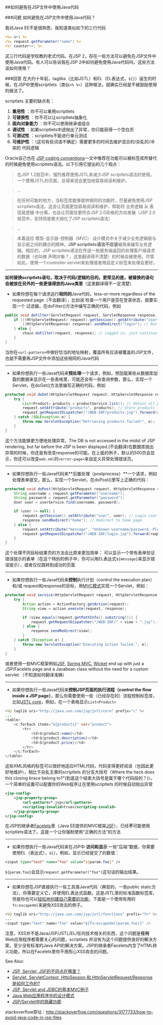 ##如何避免在JSP文件中使用Java代码

###问题
如何避免在JSP文件中使用Java代码？

我对Java EE不是很熟悉，我知道类似如下的三行代码
```jsp
<%= x+1 %>
<%= request.getParameter("name") %>
<%! counter++; %>
```
这三行代码是学校教的老式代码。在JSP 2，存在一些方法可以避免在JSP文件中使用Java代码。有人可以告诉我在JSP 2中如何避免使用Java代码吗，这些方法该如何使用？

###回答
在大约十年前，taglibs（比如JSTL）和EL（EL表达式，`${}`）诞生的时候，在JSP中使用scriptlets（类似`<% %>`）这种做法，就确实已经是不被鼓励使用的做法了。

scriptlets 主要的缺点有：
1. **重用性** ：你不可以重用scriptlets
2. **可替换性** ：你不可以让scriptlets抽象化
3. **面向对象能力** ：你不可以使用继承或组合
4. **调试性** ：如果scriptlets中途抛出了异常，你只能获得一个空白页
5. **可测试性** ：scriptlets不能进行单元测试
6. **可维护性** ：（这句有些词语不确定）需要更多的时间去维护混合的/杂乱的/冲突的 代码逻辑

Oracle自己也在 [JSP coding conventions](http://www.oracle.com/technetwork/articles/javase/code-convention-138726.html)一文中推荐在功能可以被标签库所替代的时候避免使用scriptlets语法。以下引用它提出的几个观点：

> 在JSP 1.2规范中，强烈推荐使用JSTL来减少JSP scriptlets语法的使用。一个使用JSTL的页面，总得来说会更加地容易阅读和维护。

>...

>在任何可能的地方，当标签库能够提供相同的功能时，尽量避免使用JSP scriptlets语法。这会让页面更加容易阅读和维护，帮助将 业务逻辑 从 表现层逻辑 中分离，也会让页面往更符合JSP 2.0风格的方向发展（JSP 2.0规范中，支持但是极大弱化了JSP scriptlets语法）

>...

>本着适应 模型-显示层-控制器（MVC） 设计模式中关于减少业务逻辑层与显示层之间的耦合的精神，**JSP scriptlets语法不应该**被用来编写业务逻辑。相应的，JSP scriptlets语法在传送一些服务端返回的处理客户端请求的数据（也叫做 声明对象？。这里翻译得不清楚）的时候会被使用。尽管如此，使用一个controller servlet来处理或者用自定义标签来处理会更好。

-----------

**如何替换scriptlets语句，取决于代码/逻辑的目的。更常见的是，被替换的语句会被放在另外的一些更值得放的Java类里**（这里翻译得不一定清楚）

* 如果你想在每个请求运行**相同的**Java代码，less-or-more regardless of the requested page（不会翻译），比如说 检查一个用户是否在登录状态，就要实现一个 过滤器，在doFilter()方法中编写正确的代码，例如

```java
public void doFilter(ServletRequest request, ServletResponse response, FilterChain chain) throws ServletException, IOException {
    if (((HttpServletRequest) request).getSession().getAttribute("user") == null) {
        ((HttpServletResponse) response).sendRedirect("login"); // Not logged in, redirect to login page.
    } else {
        chain.doFilter(request, response); // Logged in, just continue request.
    }
}
```
当你在`<url-pattern>`中做好恰当的地址映射，覆盖所有应该被覆盖的JSP文件，也就不需要再JSP文件中添加这些相同的Java代码

----------------

* 如果你想执行一些Java代码来**预处理**一个请求，例如，预加载某些从数据库加载的数据来显示在一些表格里，可能还会有一些查询参数，那么，实现一个Servlet，在doGet()方法里编写正确的代码，例如

```java
protected void doGet(HttpServletRequest request, HttpServletResponse response) throws ServletException, IOException {
    try {
        List<Product> products = productService.list(); // Obtain all products.
        request.setAttribute("products", products); // Store products in request scope.
        request.getRequestDispatcher("/WEB-INF/products.jsp").forward(request, response); // Forward to JSP page to display them in a HTML table.
    } catch (SQLException e) {
        throw new ServletException("Retrieving products failed!", e);
    }
}
```
这个方法能够更方便地处理异常。The DB is not accessed in the midst of JSP rendering, but far before the JSP is been displayed.(不会翻译)在数据库抛出异常的时候，你还是有改变response的可能。在上面的例子，默认的500页会显示，你还可以改变`web.xml`的`<error-page>`来自定义异常处理错误页。

----------

* 如果你想执行一些Java代码来**后置处理（postprocess）**一个请求，例如处理表单提交，那么，实现一个Servlet，在doPost()里写上正确的代码：

```java
protected void doPost(HttpServletRequest request, HttpServletResponse response) throws ServletException, IOException {
    String username = request.getParameter("username");
    String password = request.getParameter("password");
    User user = userService.find(username, password);

    if (user != null) {
        request.getSession().setAttribute("user", user); // Login user.
        response.sendRedirect("home"); // Redirect to home page.
    } else {
        request.setAttribute("message", "Unknown username/password. Please retry."); // Store error message in request scope.
        request.getRequestDispatcher("/WEB-INF/login.jsp").forward(request, response); // Forward to JSP page to redisplay login form with error.
    }
}
```
这个处理不同目标结果页的方法会比原来更加简单： 可以显示一个带有表单验证错误提示的表单（在这个特别的例子中，你可以用EL表达式`${message}`来显示错误提示），或者仅仅跳转到成功的页面

---------

* 如果你想执行一些Java代码来**控制**执行计划（control the execution plan） 和/或 request和response的目标，用[MVC模式](http://stackoverflow.com/questions/3541077/design-patterns-web-based-applications/3542297#3542297)实现一个Servlet，例如：
```java
protected void service(HttpServletRequest request, HttpServletResponse response) throws ServletException, IOException {
    try {
        Action action = ActionFactory.getAction(request);
        String view = action.execute(request, response);

        if (view.equals(request.getPathInfo().substring(1)) {
            request.getRequestDispatcher("/WEB-INF/" + view + ".jsp").forward(request, response);
        } else {
            response.sendRedirect(view);
        }
    } catch (Exception e) {
        throw new ServletException("Executing action failed.", e);
    }
}
```
或者使用一些MVC框架例如[JSF](http://stackoverflow.com/tags/jsf/info), [Spring MVC](http://stackoverflow.com/tags/spring-mvc/info), [Wicket](http://stackoverflow.com/tags/wicket/info) end up with just a JSP/Facelets page and a Javabean class without the need for a custom servlet.（不知道如何翻译准确）

---------

* 如果你想执行一些Java代码来**控制JSP页面的执行流程（control the flow inside a JSP page）**，那么你需要使用一些（已经存在的）流程控制标签库，比如[JSTL core](http://docs.oracle.com/javaee/5/jstl/1.1/docs/tlddocs/c/tld-summary.html)，例如，在一个表格显示`List<Product>`

```java
<%@ taglib uri="http://java.sun.com/jsp/jstl/core" prefix="c" %>
...
<table>
    <c:forEach items="${products}" var="product">
        <tr>
            <td>${product.name}</td>
            <td>${product.description}</td>
            <td>${product.price}</td>
        </tr>
    </c:forEach>
</table>
```
这些XML风格的标签可以很好地适应HTML代码，代码变得更好阅读（也因此更好地维护），相比于杂乱无章的scriptlets 的分支大括号（Where the heck does this closing brace belong to?"(到底这个结束大括号是属于哪个代码段的？)）。一个简单的设置可以配置你的Web程序让在使用scriptlets 的时候自动抛出异常

```xml
<jsp-config>
    <jsp-property-group>
        <url-pattern>*.jsp</url-pattern>
        <scripting-invalid>true</scripting-invalid>
    </jsp-property-group>
</jsp-config>
```

在JSP的继承者[Facelets](http://stackoverflow.com/tags/facelets/info)里（Java EE提供的MVC框架[JSF](http://stackoverflow.com/tags/jsf/info)），已经**不**可能使用scriptlets语法了。这是一个让你强制使用“正确的方法”的方法

-----------

* 如果你想执行一些Java代码来在JSP中 **访问和显示** 一些“后端”数据，你需要使用EL（表达式），`${}`，例如，显示已经提交了的数值：

```jsp
<input type="text" name="foo" value="${param.foo}" />
```

`${param.foo}`会显示`request.getParameter("foo")`这句话的输出结果。

--------------

* 如果你想在JSP直接执行一些工具类Java代码（典型的，一些public static方法），你需要定义它，并使用EL表达式函数。这是JSTL里的标准函数标签库，但是你也可以[轻松地创建自己需要的功能](http://docs.oracle.com/javaee/5/tutorial/doc/bnahq.html#bnaiq)，下面是一个使用有用的`fn:escapeXml`来避免XSS攻击的例子。

```java
<%@ taglib uri="http://java.sun.com/jsp/jstl/functions" prefix="fn" %>
...
<input type="text" name="foo" value="${fn:escapeXml(param.foo)}" />
```

注意，XSS并不是Java/JSP/JSTL/EL/任何技术相关的东西，这个问题是**任何**Web应用程序都需要关心的问题，scriptlets 并没有为这个问题提供良好的解决方案，至少没有标准的Java API的解决方案。JSP的继承者Facelets内含了HTML转义功能，所以在Facelets里你不用担心XSS攻击的问题。

See Also:
* [JSP, Servlet, JSF的不同点在哪里？](http://stackoverflow.com/questions/2095397/what-is-the-difference-between-jsf-servlet-and-jsp/2097732#2097732)
* [Servlet, ServletContext, HttpSession 和 HttpServletRequest/Response 是如何工作的?](http://stackoverflow.com/questions/3106452/java-servlet-instantiation-and-session-variables/3106909#3106909)
* [JSP, Servlet and JDBC的基本MVC例子](http://stackoverflow.com/questions/5003142/jsp-using-mvc-and-jdbc)
* [Java Web应用程序中的设计模式](http://stackoverflow.com/questions/3541077/design-patterns-web-based-applications/)
* [JSP/Servlet中的隐藏功能](http://balusc.blogspot.com/2010/01/hidden-features-of-jspservlet.html)


stackoverflow原址：http://stackoverflow.com/questions/3177733/how-to-avoid-java-code-in-jsp-files